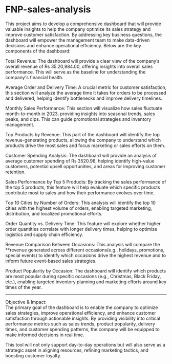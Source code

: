 # FNP-sales-analysis

This project aims to develop a comprehensive dashboard that will provide valuable insights to help the company optimize its sales strategy and improve customer satisfaction. By addressing key business questions, the dashboard will empower the management team to make data-driven decisions and enhance operational efficiency. Below are the key components of the dashboard:
 
 Total Revenue: The dashboard will provide a clear view of the company’s overall revenue of Rs 35.20,984.00, offering insights into overall sales performance. This will serve as the baseline for understanding the company's financial health.

Average Order and Delivery Time: A crucial metric for customer satisfaction, this section will analyze the average time it takes for orders to be processed and delivered, helping identify bottlenecks and improve delivery timelines.

Monthly Sales Performance: This section will visualize how sales fluctuate month-to-month in 2023, providing insights into seasonal trends, sales peaks, and dips. This can guide promotional strategies and inventory management.

Top Products by Revenue: This part of the dashboard will identify the top revenue-generating products, allowing the company to understand which products drive the most sales and focus marketing or sales efforts on them.

Customer Spending Analysis: The dashboard will provide an analysis of average customer spending of Rs 3520.98, helping identify high-value customers, potential upsell opportunities, and areas for improving customer retention.

   Sales Performance by Top 5 Products: By tracking the sales performance of the top 5 products, this feature will help evaluate which specific products contribute most to sales and how their performance evolves over time.

Top 10 Cities by Number of Orders: This analysis will identify the top 10 cities with the highest volume of orders, enabling targeted marketing, distribution, and localized promotional efforts.

Order Quantity vs. Delivery Time: This feature will explore whether higher order quantities correlate with longer delivery times, helping to optimize logistics and supply chain efficiency.

Revenue Comparison Between Occasions: This analysis will compare the **revenue generated across different occasions(e.g., holidays, promotions, special events) to identify which occasions drive the highest revenue and to inform future event-based sales strategies.

   Product Popularity by Occasion: The dashboard will identify which products are most popular during specific occasions (e.g., Christmas, Black Friday, etc.), enabling targeted inventory planning and marketing efforts around key times of the year.

---

Objective & Impact:  
The primary goal of the dashboard is to enable the company to optimize sales strategies, improve operational efficiency, and enhance customer satisfaction through actionable insights. By providing visibility into critical performance metrics such as sales trends, product popularity, delivery times, and customer spending patterns, the company will be equipped to make informed decisions in real time.

This tool will not only support day-to-day operations but will also serve as a strategic asset in aligning resources, refining marketing tactics, and boosting customer loyalty.
